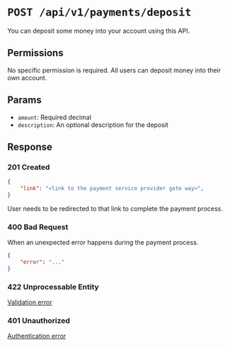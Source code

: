# `POST /api/v1/payments/deposit`
You can deposit some money into your account using this API.


## Permissions

No specific permission is required. All users can deposit money into their own account.

## Params

- `amount`: Required decimal
- `description`: An optional description for the deposit

## Response

### 201 Created
```json
{
    "link": "<link to the payment service provider gate way>",
}
```

User needs to be redirected to that link to complete the payment process.

### 400 Bad Request
When an unexpected error happens during the payment process.

```json
{
    "error": "..."
}
```

### 422 Unprocessable Entity
[Validation error](../validation-errors.md)

### 401 Unauthorized
[Authentication error](../authentication-errors.md)
